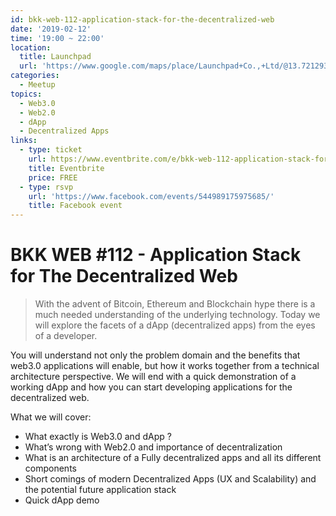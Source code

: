 ```yaml
---
id: bkk-web-112-application-stack-for-the-decentralized-web
date: '2019-02-12'
time: '19:00 ~ 22:00'
location:
  title: Launchpad
  url: 'https://www.google.com/maps/place/Launchpad+Co.,+Ltd/@13.7212933,100.5236788,19z/data=!3m1!4b1!4m5!3m4!1s0x30e298cdd6e8270d:0x7e9aa39655924697!8m2!3d13.721292!4d100.524226?hl=en'
categories:
  - Meetup
topics:
  - Web3.0
  - Web2.0
  - dApp
  - Decentralized Apps
links:
  - type: ticket
    url: https://www.eventbrite.com/e/bkk-web-112-application-stack-for-the-decentralized-web-tickets-53986420838
    title: Eventbrite
    price: FREE
  - type: rsvp
    url: 'https://www.facebook.com/events/544989175975685/'
    title: Facebook event
---
```

# BKK WEB #112 - Application Stack for The Decentralized Web

> With the advent of Bitcoin, Ethereum and Blockchain hype there is a much needed understanding of the underlying technology. Today we will explore the facets of a dApp (decentralized apps) from the eyes of a developer. 

You will understand not only the problem domain and the benefits that web3.0 applications will enable, but how it works together from a technical architecture perspective. We will end with a quick demonstration of a working dApp and how you can start developing applications for the decentralized web.

What we will cover:

- What exactly is Web3.0 and dApp ?
- What’s wrong with Web2.0 and importance of decentralization
- What is an architecture of a Fully decentralized apps and all its different components
- Short comings of modern Decentralized Apps (UX and Scalability) and the potential future application stack
- Quick dApp demo
